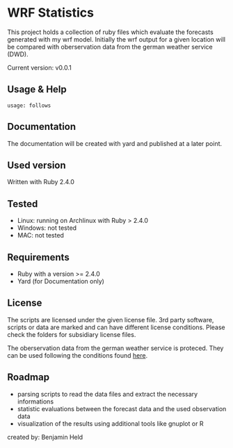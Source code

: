 # WRF Statistics

This project holds a collection of ruby files which evaluate the forecasts 
generated with my wrf model. Initially the wrf output for a given location
will be compared with oberservation data from the german weather service (DWD).

Current version: v0.0.1

## Usage & Help
```
usage: follows
```

## Documentation
The documentation will be created with yard and published at a later point.

## Used version
Written with Ruby 2.4.0

## Tested
* Linux: running on Archlinux with Ruby > 2.4.0
* Windows: not tested
* MAC: not tested

## Requirements
* Ruby with a version >= 2.4.0
* Yard (for Documentation only)

## License
The scripts are licensed under the given license file. 3rd party software, scripts
or data are marked and can have different license conditions. 
Please check the folders for subsidiary license files.

The oberservation data from the german weather service is proteced. They can be used
following the conditions found [here](ftp://ftp-cdc.dwd.de/pub/CDC/Nutzungsbedingungen_German.pdf).

## Roadmap
* parsing scripts to read the data files and extract the necessary informations
* statistic evaluations between the forecast data and the used observation data
* visualization of the results using additional tools like gnuplot or R

created by: Benjamin Held
